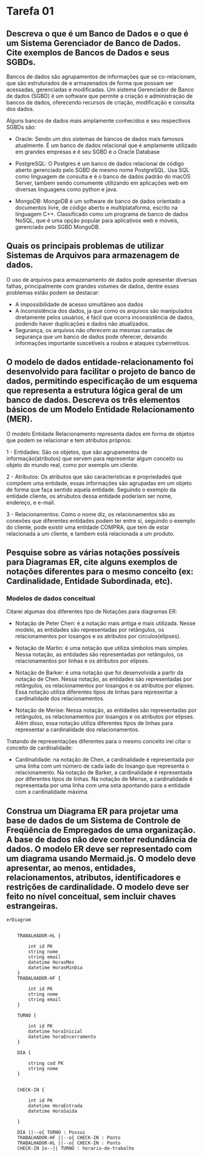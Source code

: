 # Tarefa 01

## Descreva o que é um Banco de Dados e o que é um Sistema Gerenciador de Banco de Dados. Cite exemplos de Bancos de Dados e seus SGBDs.

Bancos de dados são agrupamentos de informações que se co-relacionam, que são estruturados de e armazenados de forma que possam ser acessadas, gerenciadas e modificadas. Um sistema Gerenciador de Banco de dados (SGBD) é um software que permite a criação e administração de bancos de dados, oferecendo recursos de criação, modificação e consulta dos dados.

Alguns bancos de dados mais amplamente conhecidos e seu respectivos SGBDs são:

- Oracle: Sendo um dos sistemas de bancos de dados mais famosos atualmente. É um banco de dados relacional que é amplamente utilizado em grandes empresas e é seu SGBD é o Oracle Database

- PostgreSQL: O Postgres é um banco de dados relacionai de código aberto gerenciado pelo SGBD de mesmo nome PostgreSQL. Usa SQL como linguagem de consulta e é o banco de dados padrão do macOS Server, tambem sendo comumente utilizando em aplicações web em diversas linguagens como python e java.

- MongoDB: MongoDB é um software de banco de dados orientado a documentos livre, de código aberto e multiplataforma, escrito na linguagem C++. Classificado como um programa de banco de dados NoSQL, que é uma opção popular para aplicativos web e móveis, gerenciado pelo SGBD MongoDB.

## Quais os principais problemas de utilizar Sistemas de Arquivos para armazenagem de dados.

O uso de arquivos para armazenamento de dados pode apresentar diversas falhas, principalmente com grandes volumes de dados, dentre esses problemas estão podem se destacar:

- A impossibilidade de acesso simultâneo aos dados
- A inconsistência dos dados, ja que como os arquivos são manipulados diretamente pelos usuários, é fácil que ocorra inconsistência de dados, podendo haver duplicações e dados não atualizados.
- Segurança, os arquivos não oferecem as mesmas camadas de segurança que um banco de dados pode oferecer, deixando informações importante suscetíveis a roubos e ataques cyberneticos.

## O modelo de dados entidade-relacionamento foi desenvolvido para facilitar o projeto de banco de dados, permitindo especificação de um esquema que representa a estrutura lógica geral de um banco de dados. Descreva os três elementos básicos de um Modelo Entidade Relacionamento (MER).

O modelo Entidade Relacionamento representa dados em forma de objetos que podem se relacionar e tem atributos próprios:

1 - Entidades: São os objetos, que são agrupamentos de informação(atributos) que servem para representar algum conceito ou objeto do mundo real, como por exemplo um cliente.

2 - Atributos: Os atributos que são caracteristicas e propriedades que compôem uma entidade, essas informações são agrupadas em um objeto de forma que faça sentido aquela entidade. Seguindo o exemplo da entidade cliente, os atrubutos dessa entidade poderiam ser nome, endereço, e e-mail.

3 - Relacionamentos: Como o nome diz, os relacionamentos são as conexões que diferentes entidades podem ter entre si, seguindo o exemplo do cliente, pode existir uma entidade COMPRA, que tem de estar relacionada a um cliente, e tambem está relacionada a um produto.

## Pesquise sobre as várias notações possíveis para Diagramas ER, cite alguns exemplos de notações diferentes para o mesmo conceito (ex: Cardinalidade, Entidade Subordinada, etc).

### Modelos de dados conceitual

Citarei algumas dos diferentes tipo de Notações para diagramas ER:

- Notação de Peter Chen: é a notação mais antiga e mais utilizada. Nesse modelo, as entidades são representadas por retângulos, os relacionamentos por losangos e os atributos por circulos(elipses).

- Notação de Martin: é uma notação que utiliza símbolos mais simples. Nessa notação, as entidades são representadas por retângulos, os relacionamentos por linhas e os atributos por elipses.

- Notação de Barker: é uma notação que foi desenvolvida a partir da notação de Chen. Nessa notação, as entidades são representadas por retângulos, os relacionamentos por losangos e os atributos por elipses. Essa notação utiliza diferentes tipos de linhas para representar a cardinalidade dos relacionamentos.

- Notação de Merise: Nessa notação, as entidades são representadas por retângulos, os relacionamentos por losangos e os atributos por elipses. Além disso, essa notação utiliza diferentes tipos de linhas para representar a cardinalidade dos relacionamentos.

Tratando de representações diferentes para o mesmo conceito irei citar o conceito de cardinalidade:

- Cardinalidade: na notação de Chen, a cardinalidade é representada por uma linha com um número de cada lado do losango que representa o relacionamento. Na notação de Barker, a cardinalidade é representada por diferentes tipos de linhas. Na notação de Merise, a cardinalidade é representada por uma linha com uma seta apontando para a entidade com a cardinalidade máxima.

## Construa um Diagrama ER para projetar uma base de dados de um Sistema de Controle de Freqüência de Empregados de uma organização. A base de dados não deve conter redundância de dados. O modelo ER deve ser representado com um diagrama usando Mermaid.js. O modelo deve apresentar, ao menos, entidades, relacionamentos, atributos, identificadores e restrições de cardinalidade. O modelo deve ser feito no nível conceitual, sem incluir chaves estrangeiras.


```mermaid
erDiagram


    TRABALHADOR-HL {

        int id PK
        string nome
        string email
        datetime HorasMes
        datetime HorasMinDia
    }
    TRABALHADOR-HF {

        int id PK
        string nome
        string email
    }

    TURNO {

        int id PK
        datetime horaInicial
        datetime horaEncerramento
    }

    DIA {

        string cod PK
        string nome
    }


    CHECK-IN {

        int id PK
        datetime HoraEntrada
        datetime HoraSaida

    }

    DIA ||--o{ TURNO : Possui
    TRABALHADOR-HF ||--o{ CHECK-IN : Ponto
    TRABALHADOR-HL ||--o{ CHECK-IN : Ponto
    CHECK-IN }o--|| TURNO : horario-de-trabalho

```
